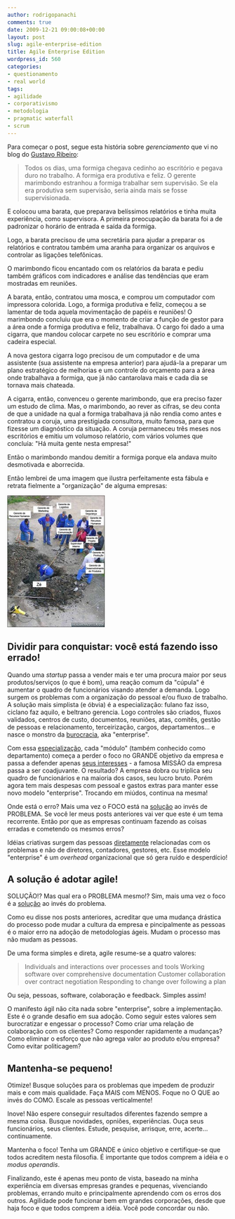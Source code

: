 ```yaml
---
author: rodrigopanachi
comments: true
date: 2009-12-21 09:00:08+00:00
layout: post
slug: agile-enterprise-edition
title: Agile Enterprise Edition
wordpress_id: 560
categories:
- questionamento
- real world
tags:
- agilidade
- corporativismo
- metodologia
- pragmatic waterfall
- scrum
---
```


Para começar o post, segue esta história sobre _gerenciamento_ que vi no blog do [Gustavo Ribeiro](http://gustavoribeiro.com/blog/gerenciamento):


> Todos os dias, uma formiga chegava cedinho ao escritório e pegava duro no trabalho. A formiga era produtiva e feliz. O gerente marimbondo estranhou a formiga trabalhar sem supervisão. Se ela era produtiva sem supervisão, seria ainda mais se fosse supervisionada.

E colocou uma barata, que preparava belíssimos relatórios e tinha muita experiência, como supervisora. A primeira preocupação da barata foi a de padronizar o horário de entrada e saída da formiga.

Logo, a barata precisou de uma secretária para ajudar a preparar os relatórios e contratou também uma aranha para organizar os arquivos e controlar as ligações telefônicas.

O marimbondo ficou encantado com os relatórios da barata e pediu também gráficos com indicadores e análise das tendências que eram mostradas em reuniões.

A barata, então, contratou uma mosca, e comprou um computador com impressora colorida. Logo, a formiga produtiva e feliz, começou a se lamentar de toda aquela movimentação de papéis e reuniões!
O marimbondo concluiu que era o momento de criar a função de gestor para a área onde a formiga produtiva e feliz, trabalhava. O cargo foi dado a uma cigarra, que mandou colocar carpete no seu escritório e comprar uma cadeira especial.

A nova gestora cigarra logo precisou de um computador e de uma assistente (sua assistente na empresa anterior) para ajudá-la a preparar um plano estratégico de melhorias e um controle do orçamento para a área onde trabalhava a formiga, que já não cantarolava mais e cada dia se tornava mais chateada.

A cigarra, então, convenceu o gerente marimbondo, que era preciso fazer um estudo de clima. Mas, o marimbondo, ao rever as cifras, se deu conta de que a unidade na qual a formiga trabalhava já não rendia como antes e contratou a coruja, uma prestigiada consultora, muito famosa, para que fizesse um diagnóstico da situação. A coruja permaneceu três meses nos escritórios e emitiu um volumoso relatório, com vários volumes que concluía: "Há muita gente nesta empresa!"

Então o marimbondo mandou demitir a formiga porque ela andava muito desmotivada e aborrecida.


Então lembrei de uma imagem que ilustra perfeitamente esta fábula e retrata fielmente a "organização" de alguma empresas:


[![](/images/uploads/2009/07/trabalho_em_equipe-222x300.jpg)](/images/uploads/2009/07/trabalho_em_equipe.jpg)





## Dividir para conquistar: você está fazendo isso errado!


Quando uma _startup_ passa a vender mais e ter uma procura maior por seus produtos/serviços (o que é bom), uma reação comum da "cúpula" é aumentar o quadro de funcionários visando atender a demanda. Logo surgem os problemas com a organização do pessoal e/ou fluxo de trabalho. A solução mais simplista (e óbvia) é a especialização: fulano faz isso, ciclano faz aquilo, e beltrano gerencia. Logo controles são criados, fluxos validados, centros de custo, documentos, reuniões, atas, comitês, gestão de pessoas e relacionamento, terceirização, cargos, departamentos... e nasce o monstro da [burocracia](http://pt.wikipedia.org/wiki/Burocracia), aka "enterprise".

Com essa [especialização](http://en.wikipedia.org/wiki/Enterprise_architecture), cada "módulo" (também conhecido como departamento) começa a perder o foco no GRANDE objetivo da empresa e passa a defender apenas [seus interesses](http://1up4dev.org/2008/11/os-guardioes-da-cascata) - a famosa MISSÃO da empresa passa a ser coadjuvante. O resultado? A empresa dobra ou triplica seu quadro de funcionários e na maioria dos casos, seu lucro bruto. Porém agora tem mais despesas com pessoal e gastos extras para manter  esse novo modelo "enterprise". Trocando em miúdos, continua na mesma!

Onde está o erro? Mais uma vez o FOCO está na [solução](http://1up4dev.org/2008/11/foco-no-problema/) ao invés de PROBLEMA. Se você ler meus posts anteriores vai ver que este é um tema recorrente. Então por que as empresas continuam fazendo as coisas erradas e cometendo os mesmos erros?



Idéias criativas surgem das pessoas [diretamente](http://blog.aspercom.com.br/2008/07/21/hierarquias-sao-inteligentes-nas-pontas/) relacionadas com os problemas e não de diretores, contadores, gestores, etc. Esse modelo "enterprise" é um _overhead_ organizacional que só gera ruído e desperdício!


## A solução é adotar agile!


SOLUÇÃO!? Mas qual era o PROBLEMA mesmo!? Sim, mais uma vez o foco é a [solução](http://agilesoftwaredevelopment.com/blog/janusz-gorycki/agile-dead) ao invés do problema.

Como eu disse nos posts anteriores, acreditar que uma mudança drástica do processo pode mudar a cultura da empresa e pincipalmente as pessoas é o maior erro na adoção de metodologias ágeis. Mudam o processo mas não mudam as pessoas.

De uma forma simples e direta, agile resume-se a quatro valores:


> Individuals and interactions over processes and tools
Working software over comprehensive documentation
Customer collaboration over contract negotiation
Responding to change over following a plan


Ou seja, pessoas, software, colaboração e feedback. Simples assim!

O manifesto ágil não cita nada sobre "enterprise", sobre a implementação. Este é o grande desafio em sua adoção. Como seguir estes valores sem burocratizar e engessar o processo? Como criar uma relação de colaboração com os clientes? Como responder rapidamente a mudanças? Como eliminar o esforço que não agrega valor ao produto e/ou empresa? Como evitar politicagem?


## Mantenha-se pequeno!


Otimize! Busque soluções para os problemas que impedem de produzir mais e com mais qualidade. Faça MAIS com MENOS. Foque no O QUE ao invés do COMO. Escale as pessoas verticalmente!

Inove! Não espere conseguir resultados diferentes fazendo sempre a mesma coisa. Busque novidades, opniões, experiências. Ouça seus funcionários, seus clientes. Estude, pesquise, arrisque, erre, acerte... continuamente.

Mantenha o foco! Tenha um GRANDE e único objetivo e certifique-se que todos acreditem nesta filosofia. É importante que todos comprem a idéia e o _modus operandis_.

Finalizando, este é apenas meu ponto de vista, baseado na minha experiência em diversas empresas grandes e pequenas, vivenciando problemas, errando muito e principalmente aprendendo com os erros dos outros. Agilidade pode funcionar bem em grandes corporações, desde que haja foco e que todos comprem a idéia. Você pode concordar ou não.
